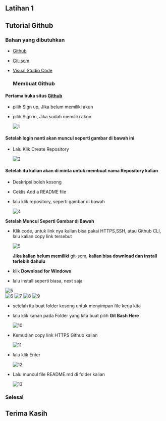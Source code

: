 ## Latihan 1

## Tutorial Github

### Bahan yang dibutuhkan

- [Github](https://github.com)<p>
- [Git-scm](http://git-scm.com/)<p>
- [Visual Studio Code](https://code.visualstudio.com)<p>

  ### Membuat Github

#### Pertama buka situs [Github](https://github.com)<p>

- pilih Sign up, Jika belum memiliki akun<p>
- pilih Sign in, Jika sudah memiliki akun<p>
  ![1](ss/1.png)<p>

#### Setelah login nanti akan muncul seperti gambar di bawah ini<p>

- Lalu Klik Create Repository<p>
  ![2](ss/3.png)<p>

#### Setelah itu kalian akan di minta untuk membuat nama Repository kalian<p>

- Deskripsi boleh kosong<p>
- Ceklis Add a README file<p>
- lalu klik repository, seperti gambar di bawah<p>
  ![4](ss/4.png)<p>

<b>Setelah Muncul Seperti Gambar di Bawah</b>

- Klik code, untuk link nya kalian bisa pakai HTTPS,SSH, atau Github CLI, lalu kalian copy link tersebut<p>
  ![5](ss/5.png)<p>
  <b>Jika kalian belum memiliki</b> [git-scm](http://git-scm.com/), <b>kalian bisa download dan install terlebih dahulu</b><p>
- klik <b>Download for Windows</b><p>
- lalu install seperti biasa, next saja<p>

![5](ss/5.png)  
![6](ss/6.png)
![7](ss/7.png)
![8](ss/8.png)
![9](ss/9.png)

- setelah itu buat folder kosong untuk menyimpan file kerja kita<p>
- lalu klik kanan pada Folder yang kita buat pilih <b>Git Bash Here</b><p>
  ![10](ss/10.png)

- Kemudian copy link HTTPS Github kalian<p>
  ![11](ss/11.png)

- lalu klik Enter<p>
  ![12](ss/12.png)
- Lalu muncul file README.md di folder kalian<p>
  ![13](ss/13.png)

### Selesai

## Terima Kasih
